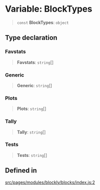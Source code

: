 # Variable: BlockTypes

> `const` **BlockTypes**: `object`

## Type declaration

### Favstats

> **Favstats**: `string`[]

### Generic

> **Generic**: `string`[]

### Plots

> **Plots**: `string`[]

### Tally

> **Tally**: `string`[]

### Tests

> **Tests**: `string`[]

## Defined in

[src/pages/modules/blockly/blocks/index.js:2](https://github.com/DhyeyMavani2003/r-blocks/blob/7e7320f10e8cdef37355f89e9ab53b89acb97f36/src/pages/modules/blockly/blocks/index.js#L2)
